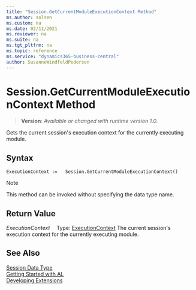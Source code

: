 ```yaml
---
title: "Session.GetCurrentModuleExecutionContext Method"
ms.author: solsen
ms.custom: na
ms.date: 02/11/2021
ms.reviewer: na
ms.suite: na
ms.tgt_pltfrm: na
ms.topic: reference
ms.service: "dynamics365-business-central"
author: SusanneWindfeldPedersen
---
```

[//]: # (START>DO_NOT_EDIT)
[//]: # (IMPORTANT:Do not edit any of the content between here and the END>DO_NOT_EDIT.)
[//]: # (Any modifications should be made in the .xml files in the ModernDev repo.)
# Session.GetCurrentModuleExecutionContext Method
> **Version**: _Available or changed with runtime version 1.0._

Gets the current session's execution context for the currently executing module.


## Syntax
```
ExecutionContext :=   Session.GetCurrentModuleExecutionContext()
```
> [!NOTE]
> This method can be invoked without specifying the data type name.


## Return Value
*ExecutionContext*
&emsp;Type: [ExecutionContext](../executioncontext/executioncontext-option.md)
The current session's execution context for the currently executing module.


[//]: # (IMPORTANT: END>DO_NOT_EDIT)
## See Also
[Session Data Type](session-data-type.md)  
[Getting Started with AL](../../devenv-get-started.md)  
[Developing Extensions](../../devenv-dev-overview.md)
